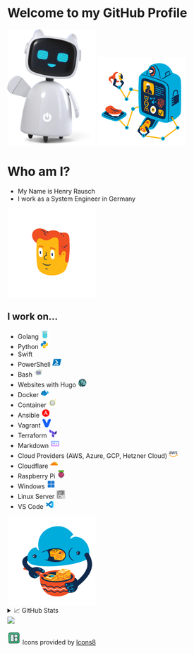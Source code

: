 # Welcome to my GitHub Profile
<img src="./media\business-3d-happy-robot-assistant-waving-hello.png" width="200" />
<img src="./media/flame-sign-in.gif" width="200" />

# Who am I?
- My Name is Henry Rausch
- I work as a System Engineer in Germany

<img src="./media/flame-no-connection.gif" height="200" />

## I work on...
- Golang <img src="./media/icons8-golang.svg" width="20" />
- Python <img src="./media/icons8-python.gif" width="20" />
- Swift
- PowerShell <img src="./media/icons8-powershell.svg" width="20" />
- Bash <img src="./media/icons8-konsole.svg" width="20" />
- Websites with Hugo <img src="./media/icons8-internet.svg" width="20" />
- Docker <img src="./media/icons8-docker.svg" width="20" />
- Container <img src="./media/icons8-cloud.svg" width="20" />
- Ansible <img src="./media/icons8-ansible.svg" width="20" />
- Vagrant <img src="./media/icons8-vagrant.svg" width="20" />
- Terraform <img src="./media/icons8-terraform.svg" width="20" />
- Markdown <img src="./media/icons8-markdown.svg" width="20" />
- Cloud Providers (AWS, Azure, GCP, Hetzner Cloud) <img src="./media/icons8-amazon-web-services.svg" width="20" />
- Cloudflare <img src="./media/icons8-cloudflare.svg" width="20" />
- Raspberry Pi <img src="./media/icons8-raspberry-pi.svg" width="20" />
- Windows <img src="./media/icons8-windows-11.svg" width="20" />
- Linux Server <img src="./media/server-gruppe.svg" width="20" />
- VS Code <img src="./media/icons8-visual-studio-code-2019.svg" width="20" />

<img src="./media/flame-uploading.gif" height="200" />

<details>
<summary>&#x1f4c8; GitHub Stats</summary>

![DNS-HRA code::stats stats](https://codestats-readme.avior.me/api?username=hra42&theme=nightowl)
</br>
![My GitHub Stats](https://github-readme-stats.vercel.app/api/?username=hra42&count_private=true&theme=tokyonight&showicons=true)
</br>
![My GitHub Language Stats](https://github-readme-stats.vercel.app/api/top-langs/?username=hra42&langs_count=5&theme=tokyonight)
</br>
![](https://github-readme-streak-stats.herokuapp.com/?user=hra42&theme=tokyonight&hide_border=false&title_color=ffffff&text_color=c9cacc&icon_color=2bbc8a&bg_color=1d1f21&)
</br>
[![roadmap.sh](https://roadmap.sh/card/tall/667a611bc19525099e4c96dc?variant=dark)](https://roadmap.sh)
</details>

<img src="https://quotes-github-readme.vercel.app/api?type=horizontal&theme=tokyonight" width="512px"/>

<img src="./media/icons8-icons8.svg" width="30"><a href="https://icons8.de/icons"></a></img>
Icons provided by [Icons8](https://icons8.com)
